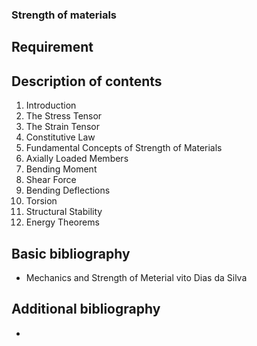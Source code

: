 ### Strength of materials

## Requirement



## Description of contents

1. Introduction
2. The Stress Tensor
3. The Strain Tensor
4. Constitutive Law
5. Fundamental Concepts of Strength of Materials
6. Axially Loaded Members
7. Bending Moment
8. Shear Force
9. Bending Deflections
10. Torsion
11. Structural Stability
12. Energy Theorems

## Basic bibliography

- Mechanics and Strength of Meterial vito Dias da Silva

## Additional bibliography

- 